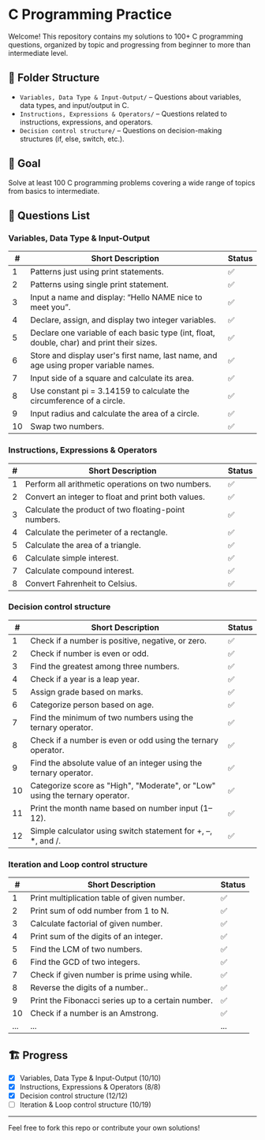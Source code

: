 # C Programming Practice

Welcome! This repository contains my solutions to 100+ C programming questions, organized by topic and progressing from beginner to more than intermediate level.

## 📁 Folder Structure

- `Variables, Data Type & Input-Output/` – Questions about variables, data types, and input/output in C.
- `Instructions, Expressions & Operators/` – Questions related to instructions, expressions, and operators.
- `Decision control structure/` – Questions on decision-making structures (if, else, switch, etc.).

## 🚀 Goal
Solve at least 100 C programming problems covering a wide range of topics from basics to intermediate.

## 📝 Questions List

### Variables, Data Type & Input-Output
| #  | Short Description                                                                         | Status   |
|----|-------------------------------------------------------------------------------------------|----------|
| 1  | Patterns just using print statements.                                                     | ✅      |
| 2  | Patterns using single print statement.                                                    | ✅      |
| 3  | Input a name and display: “Hello NAME nice to meet you”.                                  | ✅      |
| 4  | Declare, assign, and display two integer variables.                                       | ✅      |
| 5  | Declare one variable of each basic type (int, float, double, char) and print their sizes. | ✅      |
| 6  | Store and display user's first name, last name, and age using proper variable names.      | ✅      |
| 7  | Input side of a square and calculate its area.                                            | ✅      |
| 8  | Use constant pi = 3.14159 to calculate the circumference of a circle.                     | ✅      |
| 9  | Input radius and calculate the area of a circle.                                          | ✅      |
| 10 | Swap two numbers.                                                                         | ✅      |


### Instructions, Expressions & Operators
| #  | Short Description                                    | Status   |
|----|------------------------------------------------------|----------|
| 1  | Perform all arithmetic operations on two numbers.    | ✅       |
| 2  | Convert an integer to float and print both values.   | ✅       |
| 3  | Calculate the product of two floating-point numbers. | ✅       |
| 4  | Calculate the perimeter of a rectangle.              | ✅       |
| 5  | Calculate the area of a triangle.                    | ✅       |
| 6  | Calculate simple interest.                           | ✅       |
| 7  | Calculate compound interest.                         | ✅       |
| 8  | Convert Fahrenheit to Celsius.                       | ✅       |

### Decision control structure
| #  | Short Description                                                            | Status   |
|----|------------------------------------------------------------------------------|----------|
| 1  | Check if a number is positive, negative, or zero.                            | ✅      |
| 2  | Check if number is even or odd.                                              | ✅      |
| 3  | Find the greatest among three numbers.                                       | ✅      |
| 4  | Check if a year is a leap year.                                              | ✅      |
| 5  | Assign grade based on marks.                                                 | ✅      |
| 6  | Categorize person based on age.                                              | ✅      |
| 7  | Find the minimum of two numbers using the ternary operator.                  | ✅      |
| 8  | Check if a number is even or odd using the ternary operator.                 | ✅      |
| 9  | Find the absolute value of an integer using the ternary operator.            | ✅      |
| 10 | Categorize score as "High", "Moderate", or "Low" using the ternary operator. | ✅      |
| 11 | Print the month name based on number input (1–12).                           | ✅      |
| 12 | Simple calculator using switch statement for +, –, *, and /.                 | ✅      |


### Iteration and Loop control structure
| #  | Short Description                                   | Status   |
|----|-----------------------------------------------------|----------|
| 1  | Print multiplication table of given number.         | ✅      |
| 2  | Print sum of odd number from 1 to N.                | ✅      |
| 3  | Calculate factorial of given number.                | ✅      |
| 4  | Print sum of the digits of an integer.              | ✅      |
| 5  | Find the LCM of two numbers.                        | ✅      |
| 6  | Find the GCD of two integers.                       | ✅      |
| 7  | Check if given number is prime using while.         | ✅      |
| 8  | Reverse the digits of a number..                    | ✅      |
| 9  | Print the Fibonacci series up to a certain number.  | ✅      |
| 10 | Check if a number is an Amstrong.                   | ✅      |
| ...| ...                                                 | ...      |


## 🏗️ Progress

- [x] Variables, Data Type & Input-Output (10/10)
- [x] Instructions, Expressions & Operators (8/8)
- [x] Decision control structure (12/12)
- [ ] Iteration & Loop control structure (10/19)

---

Feel free to fork this repo or contribute your own solutions!
